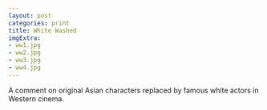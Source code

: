 ```yaml
---
layout: post
categories: print
title: White Washed
imgExtra:
- ww1.jpg
- ww2.jpg
- ww3.jpg
- ww4.jpg
---
```

A comment on original Asian characters replaced by famous white actors in Western cinema.
